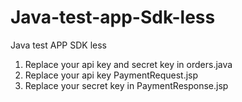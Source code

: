 # Java-test-app-Sdk-less
Java test APP SDK less
1. Replace your api key and secret key in orders.java
2. Replace your api key PaymentRequest.jsp
3. Replace your secret key in PaymentResponse.jsp
